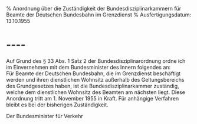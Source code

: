 % Anordnung über die Zuständigkeit der Bundesdisziplinarkammern für Beamte der Deutschen Bundesbahn im Grenzdienst
% Ausfertigungsdatum: 13.10.1955
 
# ----

Auf Grund des § 33 Abs. 1 Satz 2 der Bundesdisziplinarordnung ordne ich im Einvernehmen mit dem Bundesminister des Innern folgendes an:  
Für Beamte der Deutschen Bundesbahn, die im Grenzdienst beschäftigt werden und ihren dienstlichen Wohnsitz außerhalb des Geltungsbereichs des Grundgesetzes haben, ist die Bundesdisziplinarkammer zuständig, welche dem dienstlichen Wohnsitz des Beamten am nächsten liegt. Diese Anordnung tritt am 1. November 1955 in Kraft. Für anhängige Verfahren bleibt es bei der bisherigen Zuständigkeit.   

Der Bundesminister für Verkehr
